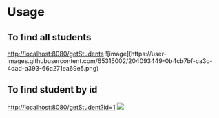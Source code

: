 <h1>Usage</h1>
<h2>To find all students</h2>
<a href="http://localhost:8080/getStudents">http://localhost:8080/getStudents</a>
![image](https://user-images.githubusercontent.com/65315002/204093449-0b4cb7bf-ca3c-4dad-a393-66a271ea69e5.png)
<br>
<h2>To find student by id</h2>
<a href="http://localhost:8080/getStudent?id=1">http://localhost:8080/getStudent?id=1</a>
<img src="![image](https://user-images.githubusercontent.com/65315002/204093532-f9f95118-8254-444f-998a-6d42d7cd04a7.png)">
